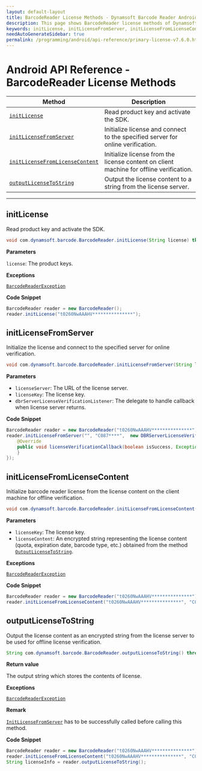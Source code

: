 ```yaml
---
layout: default-layout
title: BarcodeReader License Methods - Dynamsoft Barcode Reader Android API Reference
description: This page shows BarcodeReader license methods of Dynamsoft Barcode Reader for Android SDK.
keywords: initLicense, initLicenseFromServer, initLicenseFromLicenseContent, outputLicenseToString, license methods, BarcodeReader, api reference, android
needAutoGenerateSidebar: true
permalink: /programming/android/api-reference/primary-license-v7.6.0.html
---
```



# Android API Reference - BarcodeReader License Methods

  | Method               | Description |
  |----------------------|-------------|
  | [`initLicense`](#initlicense) | Read product key and activate the SDK. |
  | [`initLicenseFromServer`](#initlicensefromserver) | Initialize license and connect to the specified server for online verification. |
  | [`initLicenseFromLicenseContent`](#initlicensefromlicensecontent) | Initialize license from the license content on client machine for offline verification. |
  | [`outputLicenseToString`](#outputlicensetostring) | Output the license content to a string from the license server. |

  ---

## initLicense

Read product key and activate the SDK.

```java
void com.dynamsoft.barcode.BarcodeReader.initLicense(String license) throws BarcodeReaderException
```

**Parameters**

`license`: The product keys.

**Exceptions**

[`BarcodeReaderException`](auxiliary-BarcodeReaderException.md)

**Code Snippet**

```java
BarcodeReader reader = new BarcodeReader();
reader.initLicense("t0260NwAAAHV***************");
```

## initLicenseFromServer

Initialize the license and connect to the specified server for online verification.

```java
void com.dynamsoft.barcode.BarcodeReader.initLicenseFromServer(String licenseServer, String licenseKey, DBRServerLicenseVerificationListener dbrServerLicenseVerificationListener)
```

**Parameters**

- `licenseServer`: The URL of the license server.  
- `licenseKey`: The license key.
- `dbrServerLicenseVerificationListener`: The delegate to handle callback when license server returns.

**Code Snippet**

```java
BarcodeReader reader = new BarcodeReader("t0260NwAAAHV***************");
reader.initLicenseFromServer("", "C087****",  new DBRServerLicenseVerificationListener() {
    @Override
    public void licenseVerificationCallback(boolean isSuccess, Exception error) {
    }
});
```

## initLicenseFromLicenseContent

Initialize barcode reader license from the license content on the client machine for offline verification.

```java
void com.dynamsoft.barcode.BarcodeReader.initLicenseFromLicenseContent(String licenseKey, String licenseContent) throws BarcodeReaderException
```

**Parameters**

- `licenseKey`: The license key.  
- `licenseContent`: An encrypted string representing the license content (quota, expiration date, barcode type, etc.) obtained from the method [`OutputLicenseToString`](#outputlicensetostring).

**Exceptions**

[`BarcodeReaderException`](auxiliary-BarcodeReaderException.md)

**Code Snippet**

```java
BarcodeReader reader = new BarcodeReader("t0260NwAAAHV***************");
reader.initLicenseFromLicenseContent("t0260NwAAAHV***************", "C087****");
```

## outputLicenseToString

Output the license content as an encrypted string from the license server to be used for offline license verification.

```java
String com.dynamsoft.barcode.BarcodeReader.outputLicenseToString() throws BarcodeReaderException
```

**Return value**

The output string which stores the contents of license.

**Exceptions**

[`BarcodeReaderException`](auxiliary-BarcodeReaderException.md)

**Remark**

[`InitLicenseFromServer`](#initlicensefromserver) has to be successfully called before calling this method.

**Code Snippet**

```java
BarcodeReader reader = new BarcodeReader("t0260NwAAAHV***************");
reader.initLicenseFromLicenseContent("t0260NwAAAHV***************", "C087****");
String licenseInfo = reader.outputLicenseToString();
```
